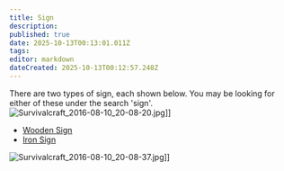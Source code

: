 ```yaml
---
title: Sign
description: 
published: true
date: 2025-10-13T00:13:01.011Z
tags: 
editor: markdown
dateCreated: 2025-10-13T00:12:57.248Z
---
```


There are two types of sign, each shown below. You may be looking for
either of these under the search 'sign'.
![Survivalcraft_2016-08-10_20-08-20.jpg](Survivalcraft_2016-08-10_20-08-20.jpg
"Survivalcraft_2016-08-10_20-08-20.jpg")\]\]

  - [Wooden Sign](Wooden_Sign.md "wikilink")
  - [Iron Sign](Iron_Sign.md "wikilink")

![Survivalcraft_2016-08-10_20-08-37.jpg](Survivalcraft_2016-08-10_20-08-37.jpg
"Survivalcraft_2016-08-10_20-08-37.jpg")\]\]